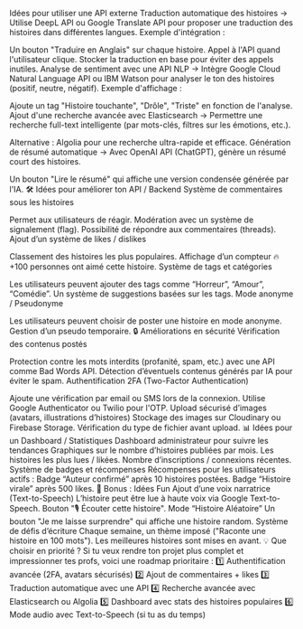 Idées pour utiliser une API externe
Traduction automatique des histoires
→ Utilise DeepL API ou Google Translate API pour proposer une traduction des histoires dans différentes langues.
Exemple d'intégration :

Un bouton "Traduire en Anglais" sur chaque histoire.
Appel à l'API quand l'utilisateur clique.
Stocker la traduction en base pour éviter des appels inutiles.
Analyse de sentiment avec une API NLP
→ Intègre Google Cloud Natural Language API ou IBM Watson pour analyser le ton des histoires (positif, neutre, négatif).
Exemple d'affichage :

Ajoute un tag "Histoire touchante", "Drôle", "Triste" en fonction de l'analyse.
Ajout d'une recherche avancée avec Elasticsearch
→ Permettre une recherche full-text intelligente (par mots-clés, filtres sur les émotions, etc.).

Alternative : Algolia pour une recherche ultra-rapide et efficace.
Génération de résumé automatique
→ Avec OpenAI API (ChatGPT), génère un résumé court des histoires.

Un bouton "Lire le résumé" qui affiche une version condensée générée par l'IA.
🛠 Idées pour améliorer ton API / Backend
Système de commentaires sous les histoires

Permet aux utilisateurs de réagir.
Modération avec un système de signalement (flag).
Possibilité de répondre aux commentaires (threads).
Ajout d’un système de likes / dislikes

Classement des histoires les plus populaires.
Affichage d’un compteur 🔥 +100 personnes ont aimé cette histoire.
Système de tags et catégories

Les utilisateurs peuvent ajouter des tags comme “Horreur”, “Amour”, “Comédie”.
Un système de suggestions basées sur les tags.
Mode anonyme / Pseudonyme

Les utilisateurs peuvent choisir de poster une histoire en mode anonyme.
Gestion d’un pseudo temporaire.
🔒 Améliorations en sécurité
Vérification des contenus postés

Protection contre les mots interdits (profanité, spam, etc.) avec une API comme Bad Words API.
Détection d’éventuels contenus générés par IA pour éviter le spam.
Authentification 2FA (Two-Factor Authentication)

Ajoute une vérification par email ou SMS lors de la connexion.
Utilise Google Authenticator ou Twilio pour l'OTP.
Upload sécurisé d’images (avatars, illustrations d’histoires)
Stockage des images sur Cloudinary ou Firebase Storage.
Vérification du type de fichier avant upload.
📊 Idées pour un Dashboard / Statistiques
Dashboard administrateur pour suivre les tendances
Graphiques sur le nombre d’histoires publiées par mois.
Les histoires les plus lues / likées.
Nombre d’inscriptions / connexions récentes.
Système de badges et récompenses
Récompenses pour les utilisateurs actifs :
Badge “Auteur confirmé” après 10 histoires postées.
Badge “Histoire virale” après 500 likes.
🚀 Bonus : Idées Fun
Ajout d’une voix narratrice (Text-to-Speech)
L’histoire peut être lue à haute voix via Google Text-to-Speech.
Bouton "🎙️ Écouter cette histoire".
Mode “Histoire Aléatoire”
Un bouton "Je me laisse surprendre" qui affiche une histoire random.
Système de défis d’écriture
Chaque semaine, un thème imposé ("Raconte une histoire en 100 mots").
Les meilleures histoires sont mises en avant.
💡 Que choisir en priorité ?
Si tu veux rendre ton projet plus complet et impressionner tes profs, voici une roadmap prioritaire : 1️⃣ Authentification avancée (2FA, avatars sécurisés)
2️⃣ Ajout de commentaires + likes
3️⃣ Traduction automatique avec une API
4️⃣ Recherche avancée avec Elasticsearch ou Algolia
5️⃣ Dashboard avec stats des histoires populaires
6️⃣ Mode audio avec Text-to-Speech (si tu as du temps)
